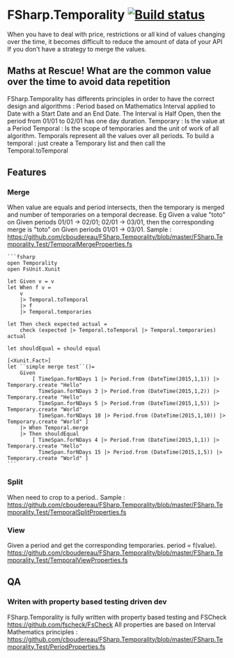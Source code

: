# FSharp.Temporality [![Build status](https://ci.appveyor.com/api/projects/status/ejj6vrx6x69aojey?svg=true)](https://ci.appveyor.com/project/cboudereau/fsharp-temporality)

When you have to deal with price, restrictions or all kind of values changing over the time, it becomes difficult to reduce the amount of data of your API If you don't have a strategy to merge the values.

## Maths at Rescue! What are the common value over the time to avoid data repetition
FSharp.Temporality has differents principles in order to have the correct design and algorithms : 
Period based on Mathematics Interval applied to Date with a Start Date and an End Date. The Interval is Half Open, then the period from 01/01 to 02/01 has one day duration.
Temporary : Is the value at a Period
Temporal : Is the scope of temporaries and the unit of work of all algorithm. Temporals represent all the values over all periods.
To build a temporal : just create a Temporary list and then call the Temporal.toTemporal
 
## Features
### Merge
When value are equals and period intersects, then the temporary is merged and number of temporaries on a temporal decrease. Eg Given a value "toto" on Given periods 01/01 -> 02/01; 02/01 -> 03/01, then the corresponding merge is "toto" on Given periods 01/01 -> 03/01. Sample : https://github.com/cboudereau/FSharp.Temporality/blob/master/FSharp.Temporality.Test/TemporalMergeProperties.fs

	```fsharp
	open Temporality
	open FsUnit.Xunit

	let Given v = v
	let When f v = 
		v 
		|> Temporal.toTemporal 
		|> f 
		|> Temporal.temporaries

	let Then check expected actual = 
		check (expected |> Temporal.toTemporal |> Temporal.temporaries) actual

	let shouldEqual = should equal

	[<Xunit.Fact>]
	let ``simple merge test``()=
		Given 
			[ TimeSpan.forNDays 1 |> Period.from (DateTime(2015,1,1)) |> Temporary.create "Hello"
			  TimeSpan.forNDays 3 |> Period.from (DateTime(2015,1,2)) |> Temporary.create "Hello"
			  TimeSpan.forNDays 5 |> Period.from (DateTime(2015,1,5)) |> Temporary.create "World"
			  TimeSpan.forNDays 10 |> Period.from (DateTime(2015,1,10)) |> Temporary.create "World" ]
		|> When Temporal.merge
		|> Then shouldEqual
			[ TimeSpan.forNDays 4 |> Period.from (DateTime(2015,1,1)) |> Temporary.create "Hello"
			  TimeSpan.forNDays 15 |> Period.from (DateTime(2015,1,5)) |> Temporary.create "World" ]
	```

### Split
When need to crop to a period.. Sample : https://github.com/cboudereau/FSharp.Temporality/blob/master/FSharp.Temporality.Test/TemporalSplitProperties.fs

### View
Given a period and get the corresponding temporaries. period = f(value). https://github.com/cboudereau/FSharp.Temporality/blob/master/FSharp.Temporality.Test/TemporalViewProperties.fs

## QA
### Writen with property based testing driven dev
FSharp.Temporality is fully written with property based testing and FSCheck https://github.com/fscheck/FsCheck
All properties are based on Interval Mathematics principles : https://github.com/cboudereau/FSharp.Temporality/blob/master/FSharp.Temporality.Test/PeriodProperties.fs
